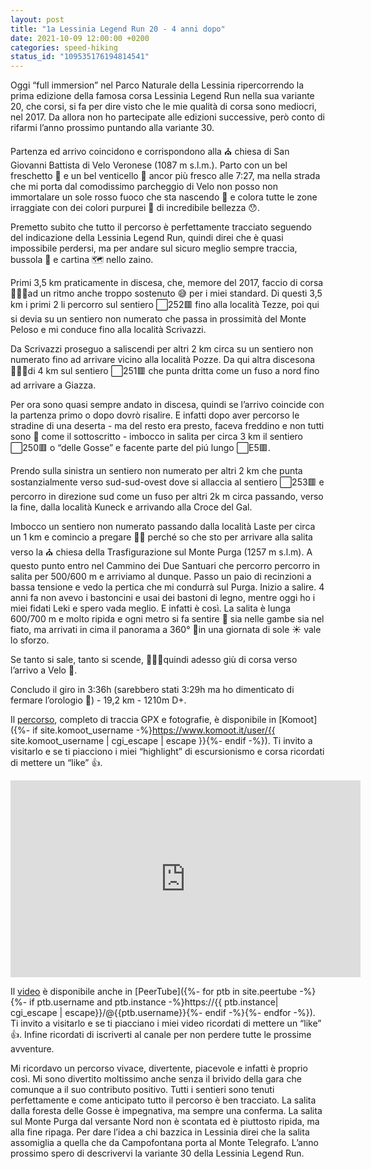 ```yaml
---
layout: post
title: "1a Lessinia Legend Run 20 - 4 anni dopo"
date: 2021-10-09 12:00:00 +0200
categories: speed-hiking
status_id: "109535176194814541"
---
```


Oggi “full immersion” nel Parco Naturale della Lessinia ripercorrendo la prima edizione della famosa corsa Lessinia Legend Run nella sua variante 20, che corsi, si fa per dire visto che le mie qualità di corsa sono mediocri, nel 2017. Da allora non ho partecipate alle edizioni successive, però conto di rifarmi l’anno prossimo puntando alla variante 30.

Partenza ed arrivo coincidono e corrispondono alla ⛪️ chiesa di San Giovanni Battista di Velo Veronese (1087 m s.l.m.). Parto con un bel freschetto 🥶 e un bel venticello 🍃 ancor più fresco alle 7:27, ma nella strada che mi porta dal comodissimo parcheggio di Velo non posso non immortalare un sole rosso fuoco che sta nascendo 🌄 e colora tutte le zone irraggiate con dei colori purpurei 🔴 di incredibile bellezza 😯.

Premetto subito che tutto il percorso è perfettamente tracciato seguendo del indicazione della Lessinia Legend Run, quindi direi che è quasi impossibile perdersi, ma per andare sul sicuro meglio sempre traccia, bussola 🧭 e cartina 🗺 nello zaino.

Primi 3,5 km praticamente in discesa, che, memore del 2017, faccio di corsa 🏃🏻‍♂️ad un ritmo anche troppo sostenuto 😅 per i miei standard. Di questi 3,5 km i primi 2 li percorro sul sentiero ⬜️252🟥 fino alla località Tezze, poi qui si devia su un sentiero non numerato che passa in prossimità del Monte Peloso e mi conduce fino alla località Scrivazzi.

Da Scrivazzi proseguo a saliscendi per altri 2 km circa su un sentiero non numerato fino ad arrivare vicino alla località Pozze. Da qui altra discesona 🏃🏻‍♂️di 4 km sul sentiero ⬜️251🟥 che punta dritta come un fuso a nord fino ad arrivare a Giazza.

Per ora sono quasi sempre andato in discesa, quindi se l’arrivo coincide con la partenza primo o dopo dovrò risalire. E infatti dopo aver percorso le stradine di una deserta - ma del resto era presto, faceva freddino e non tutti sono 🤪 come il sottoscritto - imbocco in salita per circa 3 km il sentiero ⬜️250🟥 o “delle Gosse” e facente parte del piú lungo ⬜️E5🟥.

Prendo sulla sinistra un sentiero non numerato per altri 2 km che punta sostanzialmente verso sud-sud-ovest dove si allaccia al sentiero ⬜️253🟥 e percorro in direzione sud come un fuso per altri 2k m circa passando, verso la fine, dalla località Kuneck e arrivando alla Croce del Gal.

Imbocco un sentiero non numerato passando dalla località Laste per circa un 1 km e comincio a pregare 🙏🏻 perché so che sto per arrivare alla salita verso la ⛪️ chiesa della Trasfigurazione sul Monte Purga (1257 m s.l.m). A questo punto entro nel Cammino dei Due Santuari che percorro percorro in salita per 500/600 m e arriviamo al dunque. Passo un paio di recinzioni a bassa tensione e vedo la pertica che mi condurrà sul Purga. Inizio a salire. 4 anni fa non avevo i bastoncini e usai dei bastoni di legno, mentre oggi ho i miei fidati Leki e spero vada meglio. E infatti è così. La salita è lunga 600/700 m e molto ripida e ogni metro si fa sentire 🥵 sia nelle gambe sia nel fiato, ma arrivati in cima il panorama a 360° 🤩in una giornata di sole ☀️ vale lo sforzo.

Se tanto si sale, tanto si scende, 🏃🏻‍♂️quindi adesso giù di corsa verso l’arrivo a Velo 🏁.

Concludo il giro in 3:36h (sarebbero stati 3:29h ma ho dimenticato di fermare l’orologio 😬) - 19,2 km - 1210m D+.

Il [percorso][percorso], completo di traccia GPX e fotografie, è disponibile in [Komoot]({%- if site.komoot_username -%}https://www.komoot.it/user/{{ site.komoot_username | cgi_escape | escape }}{%- endif -%}). Ti invito a visitarlo e se ti piacciono i miei “highlight” di escursionismo e corsa ricordati di mettere un “like” 👍. 

<iframe title="1a Lessinia Legend Run 20 - 4 anni dopo (9 ottobre 2021)" width="560" height="315" src="https://peertube.uno/videos/embed/100b67ef-e6b4-4215-a9f2-185b99f4f5c1" frameborder="0" allowfullscreen="" sandbox="allow-same-origin allow-scripts allow-popups"></iframe>

Il [video][video] è disponibile anche in [PeerTube]({%- for ptb in site.peertube -%}{%- if ptb.username and ptb.instance -%}https://{{ ptb.instance| cgi_escape | escape}}/@{{ptb.username}}{%- endif -%}{%- endfor -%}). Ti invito a visitarlo e se ti piacciano i miei video ricordati di mettere un “like” 👍. Infine ricordati di iscriverti al canale per non perdere tutte le prossime avventure.

Mi ricordavo un percorso vivace, divertente, piacevole e infatti è proprio così. Mi sono divertito moltissimo anche senza il brivido della gara che comunque a il suo contributo positivo. Tutti i sentieri sono tenuti perfettamente e come anticipato tutto il percorso è ben tracciato. La salita dalla foresta delle Gosse è impegnativa, ma sempre una conferma. La salita sul Monte Purga dal versante Nord non è scontata ed è piuttosto ripida, ma alla fine ripaga. Per dare l’idea a chi bazzica in Lessinia direi che la salita assomiglia a quella che da Campofontana porta al Monte Telegrafo. L’anno prossimo spero di descrivervi la variante 30 della Lessinia Legend Run.

[percorso]: https://www.komoot.it/tour/513218189?ref=wtd
[video]: https://peertube.uno/w/2YUVDTrG27yv4q3LinrqDF
